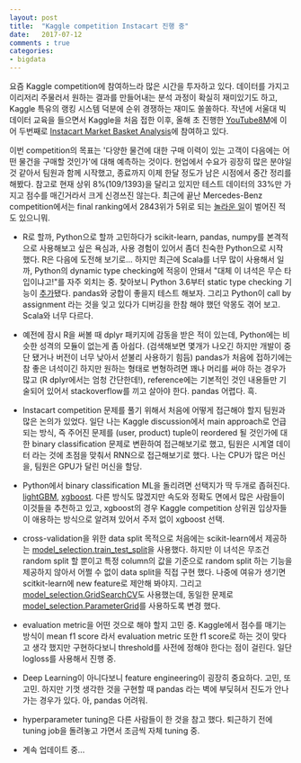 ```yaml
---
layout: post
title:  "Kaggle competition Instacart 진행 중"
date:   2017-07-12
comments : true
categories:
- bigdata
---
```


요즘 Kaggle competition에 참여하느라 많은 시간을 투자하고 있다. 데이터를 가지고 이리저리 주물러서 원하는 결과를 만들어내는 분석 과정이 확실히 재미있기도 하고, Kaggle 특유의 랭킹 시스템 덕분에 순위 경쟁하는 재미도 쏠쏠하다. 작년에 서울대 빅데이터 교육을 들으면서 Kaggle을 처음 접한 이후, 올해 초 진행한 [YouTube8M](https://www.kaggle.com/c/youtube8m)에 이어 두번째로 [Instacart Market Basket Analysis](https://www.kaggle.com/c/instacart-market-basket-analysis)에 참여하고 있다.

이번 competition의 목표는 '다양한 물건에 대한 구매 이력이 있는 고객이 다음에는 어떤 물건을 구매할 것인가'에 대해 예측하는 것이다. 현업에서 수요가 굉장히 많은 분야일 것 같아서 팀원과 함께 시작했고, 종료까지 이제 한달 정도가 남은 시점에서 중간 정리를 해봤다. 참고로 현재 상위 8%(109/1393)을 달리고 있지만 테스트 데이터의 33%만 가지고 점수를 매긴거라서 크게 신경쓰진 않는다. 최근에 끝난 Mercedes-Benz competition에서는 final ranking에서 2843위가 5위로 되는 [놀라운 일](https://www.kaggle.com/c/mercedes-benz-greener-manufacturing/discussion/36103)이 벌어진 적도 있으니뭐.

* R로 할까, Python으로 할까 고민하다가 scikit-learn, pandas, numpy를 본격적으로 사용해보고 싶은 욕심과, 사용 경험이 있어서 좀더 친숙한 Python으로 시작 했다. R은 다음에 도전해 보기로... 하지만 최근에 Scala를 너무 많이 사용해서 일까, Python의 dynamic type checking에 적응이 안돼서 "대체 이 녀석은 무슨 타입이냐고!"를 자주 외치는 중. 찾아보니 Python 3.6부터 static type checking 기능이 [추가](https://medium.com/@ageitgey/learn-how-to-use-static-type-checking-in-python-3-6-in-10-minutes-12c86d72677b)됐다. pandas와 궁합이 좋을지 테스트 해보자. 그리고 Python이 call by assignment 라는 것을 잊고 있다가 디버깅을 한참 해야 했던 악몽도 겪어 보고. Scala와 너무 다르다.

* 예전에 잠시 R을 써볼 때 dplyr 패키지에 감동을 받은 적이 있는데, Python에는 비슷한 성격의 모듈이 없는게 좀 아쉽다. (검색해보면 몇개가 나오긴 하지만 개발이 중단 됐거나 버전이 너무 낮아서 섣불리 사용하기 힘듬) pandas가 처음에 접하기에는 참 좋은 녀석이긴 하지만 원하는 형태로 변형하려면 꽤나 머리를 써야 하는 경우가 많고 (R dplyr에서는 엄청 간단한데!), reference에는 기본적인 것인 내용들만 기술되어 있어서 stackoverflow를 끼고 살아야 한다. pandas 어렵다. 흑.

* Instacart competition 문제를 풀기 위해서 처음에 어떻게 접근해야 할지 팀원과 많은 논의가 있었다. 일단 나는 Kaggle discussion에서 main approach로 언급되는 방식, 즉 주어진 문제를 (user, product) tuple이 reordered 될 것인가에 대한 binary classification 문제로 변환하여 접근해보기로 했고, 팀원은 시계열 데이터 라는 것에 초점을 맞춰서 RNN으로 접근해보기로 했다. 나는 CPU가 많은 머신을, 팀원은 GPU가 달린 머신을 할당.

* Python에서 binary classification ML을 돌리려면 선택지가 딱 두개로 좁혀진다. [lightGBM](https://github.com/Microsoft/LightGBM), [xgboost](https://github.com/dmlc/xgboost). 다른 방식도 많겠지만 속도와 정확도 면에서 많은 사람들이 이것들을 추천하고 있고, xgboost의 경우 Kaggle competition 상위권 입상자들이 애용하는 방식으로 알려져 있어서 주저 없이 xgboost 선택.

* cross-validation을 위한 data split 목적으로 처음에는 scikit-learn에서 제공하는 [model_selection.train_test_split](http://scikit-learn.org/stable/modules/generated/sklearn.model_selection.train_test_split.html)을 사용했다. 하지만 이 녀석은 무조건 random split 할 뿐이고 특정 column의 값을 기준으로 random split 하는 기능을 제공하지 않아서 어쩔 수 없이 data split을 직접 구현 했다. 나중에 여유가 생기면 scitkit-learn에 new feature로 제안해 봐야지. 그리고 [model_selection.GridSearchCV](http://scikit-learn.org/stable/modules/generated/sklearn.model_selection.GridSearchCV.html#sklearn.model_selection.GridSearchCV)도 사용했는데, 동일한 문제로 [model_selection.ParameterGrid](http://scikit-learn.org/stable/modules/generated/sklearn.model_selection.ParameterGrid.html)를 사용하도록 변경 했다.

* evaluation metric을 어떤 것으로 해야 할지 고민 중. Kaggle에서 점수를 매기는 방식이 mean f1 score 라서 evaluation metric 또한 f1 score로 하는 것이 맞다고 생각 했지만 구현하다보니 threshold를 사전에 정해야 한다는 점이 걸린다. 일단 logloss를 사용해서 진행 중.

* Deep Learning이 아니다보니 feature engineering이 굉장히 중요하다. 고민, 또 고민. 하지만 기껏 생각한 것을 구현할 때 pandas 라는 벽에 부딪혀서 진도가 안나가는 경우가 있다. 아, pandas 어려워.

* hyperparameter tuning은 다른 사람들이 한 것을 참고 했다. 퇴근하기 전에 tuning job을 돌려놓고 가면서 조금씩 자체 tuning 중.

* 계속 업데이트 중...

